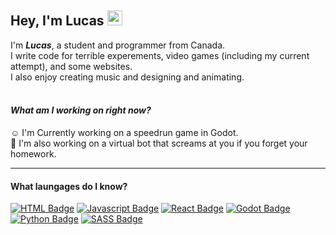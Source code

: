 ## Hey, I'm Lucas <img src="https://user-images.githubusercontent.com/1303154/88677602-1635ba80-d120-11ea-84d8-d263ba5fc3c0.gif" width="24px" height="24px" alt="wave">

I'm ***Lucas***, a student and programmer from Canada.
<br>I write code for terrible experements, video games (including my current attempt), and some websites.
<br>I also enjoy creating music and designing and animating.


#### <br>*What am I working on right now?*
☺️ I'm Currently working on a speedrun game in Godot.
<br>🫠 I'm also working on a virtual bot that screams at you if you forget your homework.

---

#### What laungages do I know?

[![HTML Badge](https://img.shields.io/badge/-HTML-E34F26?style=for-the-badge&labelColor=1e1e1e&logo=html5&logoColor=E34F26)](#)
[![Javascript Badge](https://img.shields.io/badge/-Javascript-F7DF1E?style=for-the-badge&labelColor=1e1e1e&logo=javascript&logoColor=F7DF1E)](#)
[![React Badge](https://img.shields.io/badge/-React-61DAFB?style=for-the-badge&labelColor=1e1e1e&logo=react&logoColor=61DAFB)](#)
[![Godot Badge](https://img.shields.io/badge/-Godot-478CBF?style=for-the-badge&labelColor=1e1e1e&logo=godotengine&logoColor=478CBF)](#)
[![Python Badge](https://img.shields.io/badge/-Python-3776AB?style=for-the-badge&labelColor=1e1e1e&logo=python&logoColor=3776AB)](#)
[![SASS Badge](https://img.shields.io/badge/-Sass-CC6699?style=for-the-badge&labelColor=1e1e1e&logo=sass&logoColor=CC6699)](#)
